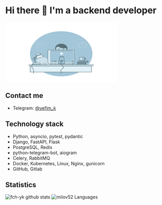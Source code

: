 # Hi there 👋 I'm a backend developer

<img align="center" alt="GIF" src="programmer.gif" width="350" height="190" />

## Contact me

- Telegram: [@yefim_k](https://t.me/yefim_k)

## Technology stack

- Python, asyncio, pytest, pydantic
- Django, FastAPI, Flask
- PostgreSQL, Redis
- python-telegram-bot, aiogram
- Celery, RabbitMQ
- Docker, Kubernetes, Linux, Nginx, gunicorn
- GitHub, Gitlab 

## Statistics

![fch-yk github stats](https://github-readme-stats.vercel.app/api?username=fch-yk&show_icons=true&theme=dracula)
![milov52 Languages](https://github-readme-stats.vercel.app/api/top-langs/?username=fch-yk&layout=compact&count_private=true&theme=gruvbox)
